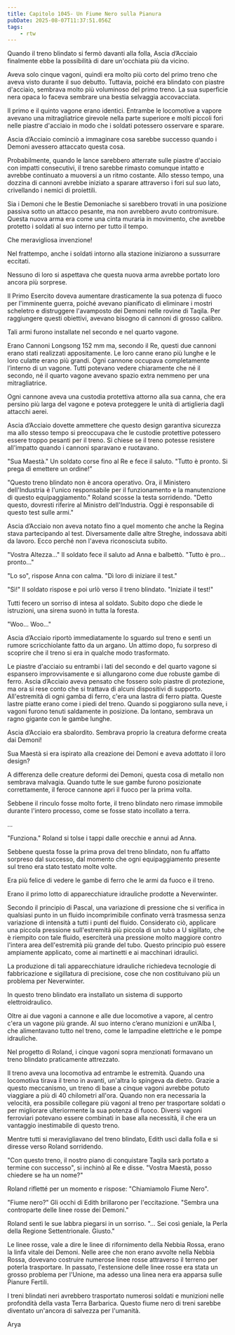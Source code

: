 ```yaml
---
title: Capitolo 1045- Un Fiume Nero sulla Pianura
pubDate: 2025-08-07T11:37:51.056Z
tags:
    - rtw
---
```



Quando il treno blindato si fermò davanti alla folla, Ascia d’Acciaio finalmente ebbe la possibilità di dare un'occhiata più da vicino.


Aveva solo cinque vagoni, quindi era molto più corto del primo treno che aveva visto durante il suo debutto. Tuttavia, poiché era blindato con piastre d'acciaio, sembrava molto più voluminoso del primo treno. La sua superficie nera opaca lo faceva sembrare una bestia selvaggia accovacciata.


Il primo e il quinto vagone erano identici. Entrambe le locomotive a vapore avevano una mitragliatrice girevole nella parte superiore e molti piccoli fori nelle piastre d'acciaio in modo che i soldati potessero osservare e sparare.


Ascia d’Acciaio cominciò a immaginare cosa sarebbe successo quando i Demoni avessero attaccato questa cosa.


Probabilmente, quando le lance sarebbero atterrate sulle piastre d'acciaio con impatti consecutivi, il treno sarebbe rimasto comunque intatto e avrebbe continuato a muoversi a un ritmo costante. Allo stesso tempo, una dozzina di cannoni avrebbe iniziato a sparare attraverso i fori sul suo lato, crivellando i nemici di proiettili.


Sia i Demoni che le Bestie Demoniache si sarebbero trovati in una posizione passiva sotto un attacco pesante, ma non avrebbero avuto contromisure. Questa nuova arma era come una cinta muraria in movimento, che avrebbe protetto i soldati al suo interno per tutto il tempo.


Che meravigliosa invenzione!


Nel frattempo, anche i soldati intorno alla stazione iniziarono a sussurrare eccitati.


Nessuno di loro si aspettava che questa nuova arma avrebbe portato loro ancora più sorprese.


Il Primo Esercito doveva aumentare drasticamente la sua potenza di fuoco per l'imminente guerra, poiché avevano pianificato di eliminare i mostri scheletro e distruggere l'avamposto dei Demoni nelle rovine di Taqila. Per raggiungere questi obiettivi, avevano bisogno di cannoni di grosso calibro.


Tali armi furono installate nel secondo e nel quarto vagone.


Erano Cannoni Longsong 152 mm ma, secondo il Re, questi due cannoni erano stati realizzati appositamente. Le loro canne erano più lunghe e le loro culatte erano più grandi. Ogni cannone occupava completamente l’interno di un vagone. Tutti potevano vedere chiaramente che né il secondo, né il quarto vagone avevano spazio extra nemmeno per una mitragliatrice.


Ogni cannone aveva una custodia protettiva attorno alla sua canna, che era persino più larga del vagone e poteva proteggere le unità di artiglieria dagli attacchi aerei.


Ascia d’Acciaio dovette ammettere che questo design garantiva sicurezza ma allo stesso tempo si preoccupava che le custodie protettive potessero essere troppo pesanti per il treno. Si chiese se il treno potesse resistere all'impatto quando i cannoni sparavano e ruotavano.


"Sua Maestà." Un soldato corse fino al Re e fece il saluto. "Tutto è pronto. Si prega di emettere un ordine!"


"Questo treno blindato non è ancora operativo. Ora, il Ministero dell'Industria è l'unico responsabile per il funzionamento e la manutenzione di questo equipaggiamento." Roland scosse la testa sorridendo. "Detto questo, dovresti riferire al Ministro dell'Industria. Oggi è responsabile di questo test sulle armi."


Ascia d’Acciaio non aveva notato fino a quel momento che anche la Regina stava partecipando al test. Diversamente dalle altre Streghe, indossava abiti da lavoro. Ecco perché non l'aveva riconosciuta subito.


"Vostra Altezza..." Il soldato fece il saluto ad Anna e balbettò. "Tutto è pro… pronto..."


"Lo so", rispose Anna con calma. "Dì loro di iniziare il test."


"Sì!" Il soldato rispose e poi urlò verso il treno blindato. "Iniziate il test!"


Tutti fecero un sorriso di intesa al soldato. Subito dopo che diede le istruzioni, una sirena suonò in tutta la foresta.


"Woo… Woo…"


Ascia d’Acciaio riportò immediatamente lo sguardo sul treno e sentì un rumore scricchiolante fatto da un argano. Un attimo dopo, fu sorpreso di scoprire che il treno si era in qualche modo trasformato.


Le piastre d'acciaio su entrambi i lati del secondo e del quarto vagone si espansero improvvisamente e si allungarono come due robuste gambe di ferro. Ascia d’Acciaio aveva pensato che fossero solo piastre di protezione, ma ora si rese conto che si trattava di alcuni dispositivi di supporto. All'estremità di ogni gamba di ferro, c'era una lastra di ferro piatta. Queste lastre piatte erano come i piedi del treno. Quando si poggiarono sulla neve, i vagoni furono tenuti saldamente in posizione. Da lontano, sembrava un ragno gigante con le gambe lunghe.






Ascia d’Acciaio era sbalordito. Sembrava proprio la creatura deforme creata dai Demoni!






Sua Maestà si era ispirato alla creazione dei Demoni e aveva adottato il loro design?






A differenza delle creature deformi dei Demoni, questa cosa di metallo non sembrava malvagia. Quando tutte le sue gambe furono posizionate correttamente, il feroce cannone aprì il fuoco per la prima volta.






Sebbene il rinculo fosse molto forte, il treno blindato nero rimase immobile durante l'intero processo, come se fosse stato incollato a terra.






...






"Funziona." Roland si tolse i tappi dalle orecchie e annuì ad Anna.






Sebbene questa fosse la prima prova del treno blindato, non fu affatto sorpreso dal successo, dal momento che ogni equipaggiamento presente sul treno era stato testato molte volte.






Era più felice di vedere le gambe di ferro che le armi da fuoco e il treno.






Erano il primo lotto di apparecchiature idrauliche prodotte a Neverwinter.






Secondo il principio di Pascal, una variazione di pressione che si verifica in qualsiasi punto in un fluido incomprimibile confinato verrà trasmessa senza variazione di intensità a tutti i punti del fluido. Considerato ciò, applicare una piccola pressione sull'estremità più piccola di un tubo a U sigillato, che è riempito con tale fluido, eserciterà una pressione molto maggiore contro l'intera area dell'estremità più grande del tubo. Questo principio può essere ampiamente applicato, come ai martinetti e ai macchinari idraulici.






La produzione di tali apparecchiature idrauliche richiedeva tecnologie di fabbricazione e sigillatura di precisione, cose che non costituivano più un problema per Neverwinter.






In questo treno blindato era installato un sistema di supporto elettroidraulico.






Oltre ai due vagoni a cannone e alle due locomotive a vapore, al centro c'era un vagone più grande. Al suo interno c’erano munizioni e un’Alba I, che alimentavano tutto nel treno, come le lampadine elettriche e le pompe idrauliche.






Nel progetto di Roland, i cinque vagoni sopra menzionati formavano un treno blindato praticamente attrezzato.






Il treno aveva una locomotiva ad entrambe le estremità. Quando una locomotiva tirava il treno in avanti, un'altra lo spingeva da dietro. Grazie a questo meccanismo, un treno di base a cinque vagoni avrebbe potuto viaggiare a più di 40 chilometri all'ora. Quando non era necessaria la velocità, era possibile collegare più vagoni al treno per trasportare soldati o per migliorare ulteriormente la sua potenza di fuoco. Diversi vagoni ferroviari potevano essere combinati in base alla necessità, il che era un vantaggio inestimabile di questo treno.






Mentre tutti si meravigliavano del treno blindato, Edith uscì dalla folla e si diresse verso Roland sorridendo.






"Con questo treno, il nostro piano di conquistare Taqila sarà portato a termine con successo", si inchinò al Re e disse. "Vostra Maestà, posso chiedere se ha un nome?"






Roland rifletté per un momento e rispose: "Chiamiamolo Fiume Nero".






"Fiume nero?" Gli occhi di Edith brillarono per l'eccitazione. "Sembra una controparte delle linee rosse dei Demoni."






Roland sentì le sue labbra piegarsi in un sorriso. "... Sei così geniale, la Perla della Regione Settentrionale. Giusto."






Le linee rosse, vale a dire le linee di rifornimento della Nebbia Rossa, erano la linfa vitale dei Demoni. Nelle aree che non erano avvolte nella Nebbia Rossa, dovevano costruire numerose linee rosse attraverso il terreno per poterla trasportare. In passato, l'estensione delle linee rosse era stata un grosso problema per l'Unione, ma adesso una linea nera era apparsa sulle Pianure Fertili.






I treni blindati neri avrebbero trasportato numerosi soldati e munizioni nelle profondità della vasta Terra Barbarica. Questo fiume nero di treni sarebbe diventato un'ancora di salvezza per l'umanità.




Arya                        


                                



